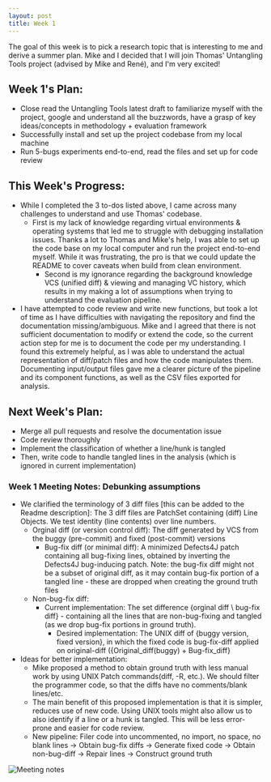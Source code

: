 ```yaml
---
layout: post
title: Week 1
---
```


The goal of this week is to pick a research topic that is interesting to me and derive a summer plan. Mike and I decided that I will join Thomas' Untangling Tools project (advised by Mike and René), and I'm very excited!

## Week 1's Plan:
- Close read the Untangling Tools latest draft to familiarize myself with the project, google and understand all the buzzwords, have a grasp of key ideas/concepts in methodology + evaluation framework
- Successfully install and set up the project codebase from my local machine
- Run 5-bugs experiments end-to-end, read the files and set up for code review

## This Week's Progress:
- While I completed the 3 to-dos listed above, I came across many challenges to understand and use Thomas' codebase. 
  - First is my lack of knowledge regarding virtual environments & operating systems that led me to struggle with debugging installation issues. Thanks a lot to Thomas and Mike's help, I was able to set up the code base on my local computer and run the project end-to-end myself. While it was frustrating, the pro is that we could update the README to cover caveats when build from clean environment.
	- Second is my ignorance regarding the background knowledge VCS (unified diff) & viewing and managing VC history, which results in my making a lot of assumptions when trying to understand the evaluation pipeline. 
- I have attempted to code review and write new functions, but took a lot of time as I have difficulties with navigating the repository and find the documentation missing/ambiguous. Mike and I agreed that there is not sufficient documentation to modify or extend the code, so the current action step for me is to document the code per my understanding. I found this extremely helpful, as I was able to understand the actual representation of diff/patch files  and how the code manipulates them. Documenting input/output files gave me a clearer picture of the pipeline and its component functions, as well as the CSV files exported for analysis.

## Next Week's Plan:
- Merge all pull requests and resolve the documentation issue
- Code review thoroughly
- Implement the classification of whether a line/hunk is tangled
- Then, write code to handle tangled lines in the analysis (which is ignored in current implementation)


### Week 1 Meeting Notes: Debunking assumptions
- We clarified the terminology of 3 diff files [this can be added to the Readme description]: The 3 diff files are PatchSet containing (diff) Line Objects. We test identity (line contents) over line numbers.
  - Orginal diff (or version control diff): The diff generated by VCS from the buggy (pre-commit) and fixed (post-commit) versions
	- Bug-fix diff (or minimal diff): A minimized Defects4J patch containing all bug-fixing lines, obtained by inverting the Defects4J bug-inducing patch. Note: the bug-fix diff might not be a subset of original diff, as it may contain bug-fix portion of a tangled line - these are dropped when creating the ground truth files
  - Non-bug-fix diff: 
	  - Current implementation: The set difference {orginal diff \ bug-fix diff} - containing all the lines that are non-bug-fixing and tangled (as we drop bug-fix portions in ground truth).
		- Desired implementation: The UNIX diff of {buggy version, fixed version}, in which the fixed code is bug-fix-diff applied on original-diff ({Original_diff(buggy) + Bug-fix_diff}
- Ideas for better implementation:
  - Mike proposed a method to obtain ground truth with less manual work by using UNIX Patch commands(diff, -R, etc.). We should filter the programmer code, so that the diffs have no comments/blank lines/etc.
  - The main benefit of this proposed implementation is that it is simpler, reduces use of new code. Using UNIX tools might also allow us to  also identify if a line or a hunk is tangled. This will be less error-prone and easier for code review.
  - New pipeline: Filer code into uncommented, no import, no space, no blank lines -> Obtain bug-fix diffs -> Generate fixed code -> Obtain non-bug-diff -> Repair lines -> Construct ground truth 

<img src="images/IMG_7752.heic"
     alt="Meeting notes"
     style="float: left; margin-right: 10px;" />
